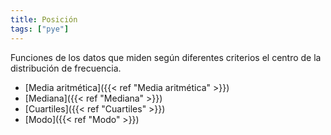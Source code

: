 ```yaml
---
title: Posición
tags: ["pye"]
---
```


Funciones de los datos que miden según diferentes criterios el centro de la distribución de frecuencia.

- [Media aritmética]({{< ref "Media aritmética" >}})
- [Mediana]({{< ref "Mediana" >}})
- [Cuartiles]({{< ref "Cuartiles" >}})
- [Modo]({{< ref "Modo" >}})
